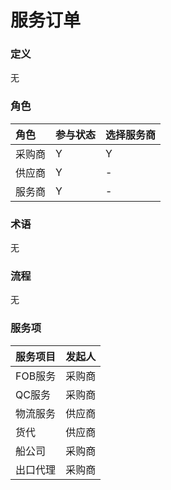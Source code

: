 # 服务订单

### 定义

无

### 角色

| 角色 | 参与状态 | 选择服务商 |
| :--- | :--- | :--- |
| 采购商 | Y | Y |
| 供应商 | Y | - |
| 服务商 | Y | - |

### 术语

无

### 流程

无

### 服务项

| 服务项目 | 发起人 |
| :--- | :--- |
| FOB服务 | 采购商 |
| QC服务 | 采购商 |
| 物流服务 | 供应商 |
| 货代 | 供应商 |
| 船公司 | 采购商 |
| 出口代理 | 采购商 |



